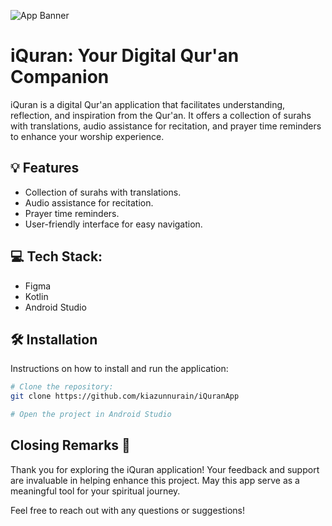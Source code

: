 ![App Banner](https://cdn.dribbble.com/userupload/11742519/file/original-3fe55f03bdd4530e2a68d9c0a7e3981f.png?resize=2048x1451)
# iQuran: Your Digital Qur'an Companion
iQuran is a digital Qur'an application that facilitates understanding, reflection, and inspiration from the Qur'an. It offers a collection of surahs with translations, audio assistance for recitation, and prayer time reminders to enhance your worship experience.

## 💡 Features

- Collection of surahs with translations.
- Audio assistance for recitation.
- Prayer time reminders.
- User-friendly interface for easy navigation.


##  💻 Tech Stack:

- Figma
- Kotlin
- Android Studio


##  🛠️ Installation

Instructions on how to install and run the application:

```bash
# Clone the repository:
git clone https://github.com/kiazunnurain/iQuranApp

# Open the project in Android Studio

```
    
## Closing Remarks 🙌

Thank you for exploring the iQuran application! Your feedback and support are invaluable in helping enhance this project. May this app serve as a meaningful tool for your spiritual journey.

Feel free to reach out with any questions or suggestions!
